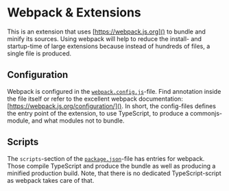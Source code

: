 # Webpack & Extensions

This is an extension that uses [https://webpack.js.org]() to bundle and minify
its sources. Using webpack will help to reduce the install- and startup-time of
large extensions because instead of hundreds of files, a single file is
produced.

## Configuration

Webpack is configured in the [`webpack.config.js`](./webpack.config.js)-file.
Find annotation inside the file itself or refer to the excellent webpack
documentation: [https://webpack.js.org/configuration/](). In short, the
config-files defines the entry point of the extension, to use TypeScript, to
produce a commonjs-module, and what modules not to bundle.

## Scripts

The `scripts`-section of the [`package.json`](./package.json)-file has entries
for webpack. Those compile TypeScript and produce the bundle as well as
producing a minified production build. Note, that there is no dedicated
TypeScript-script as webpack takes care of that.
